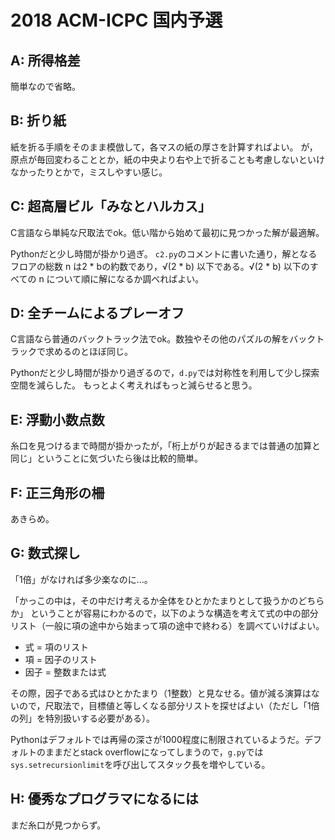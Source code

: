 # 2018 ACM-ICPC 国内予選

## A: 所得格差

簡単なので省略。

## B: 折り紙

紙を折る手順をそのまま模倣して，各マスの紙の厚さを計算すればよい。
が，原点が毎回変わることとか，紙の中央より右や上で折ることも考慮しないといけなかったりとかで，ミスしやすい感じ。

## C: 超高層ビル「みなとハルカス」

C言語なら単純な尺取法でok。低い階から始めて最初に見つかった解が最適解。

Pythonだと少し時間が掛かり過ぎ。
`c2.py`のコメントに書いた通り，解となるフロアの総数 n は2 * bの約数であり，√(2 * b) 以下である。√(2 * b) 以下のすべての n について順に解になるか調べればよい。

## D: 全チームによるプレーオフ

C言語なら普通のバックトラック法でok。数独やその他のパズルの解をバックトラックで求めるのとほぼ同じ。

Pythonだと少し時間が掛かり過ぎるので，`d.py`では対称性を利用して少し探索空間を減らした。
もっとよく考えればもっと減らせると思う。

## E: 浮動小数点数

糸口を見つけるまで時間が掛かったが，「桁上がりが起きるまでは普通の加算と同じ」ということに気づいたら後は比較的簡単。

## F: 正三角形の柵

あきらめ。

## G: 数式探し

「1倍」がなければ多少楽なのに…。

「かっこの中は，その中だけ考えるか全体をひとかたまりとして扱うかのどちらか」
ということが容易にわかるので，以下のような構造を考えて式の中の部分リスト（一般に項の途中から始まって項の途中で終わる）を調べていけばよい。

- 式 = 項のリスト
- 項 = 因子のリスト
- 因子 = 整数または式

その際，因子である式はひとかたまり（1整数）と見なせる。値が減る演算はないので，尺取法で，目標値と等しくなる部分リストを探せばよい（ただし「1倍の列」を特別扱いする必要がある）。

Pythonはデフォルトでは再帰の深さが1000程度に制限されているようだ。デフォルトのままだとstack overflowになってしまうので，`g.py`では`sys.setrecursionlimit`を呼び出してスタック長を増やしている。

## H: 優秀なプログラマになるには

まだ糸口が見つからず。

